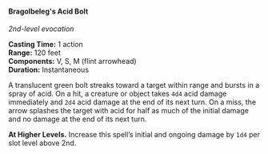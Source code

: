#### Bragolbeleg's Acid Bolt
<!-- previously "Acid Arrow" -->
<!-- markdownlint-disable link-image-reference-definitions -->
[_metadata_:spell_name]:- "Bragolbeleg's Acid Bolt"
[_metadata_:spell_original_name]:- "Acid Arrow"
[_metadata_:spell_level]:- "2"
[_metadata_:spell_school]:- "evocation"
[_metadata_:ritual]:- "false"
[_metadata_:casting_time_amount]:- "1"
[_metadata_:casting_time_unit]:- "action"
[_metadata_:target]:- "One target"
[_metadata_:range]:- "120 feet"
[_metadata_:components_verbal]:- "true"
[_metadata_:components_somatic]:- "true"
[_metadata_:components_material]:- "true"
[_metadata_:components_material_description]:- "flint arrowhead"
[_metadata_:duration]:- "Instantaneous"
[_metadata_:concentration]:- "false"
[_metadata_:damage_formula]:- "4d4+2d5"
[_metadata_:damage_type]:- "acid"
[_metadata_:compared_to_wotc_srd_5.1]:- "mechanics_same_wording_different"
[_metadata_:compared_to_a5e_srd]:- "mechanics_same_wording_different"
<!-- markdownlint-disable-next-line no-emphasis-as-heading -->
_2nd-level evocation_

**Casting Time:** 1 action \
**Range:** 120 feet \
**Components:** V, S, M (flint arrowhead) \
**Duration:** Instantaneous

A translucent green bolt streaks toward a target within range and bursts in a spray of acid.
On a hit, a creature or object takes `4d4` acid damage immediately and `2d4` acid damage at the end of its next turn.
On a miss, the arrow splashes the target with acid for half as much of the initial damage and no damage at the end of its next turn.

**At Higher Levels.**
Increase this spell’s initial and ongoing damage by `1d4` per slot level above 2nd.
